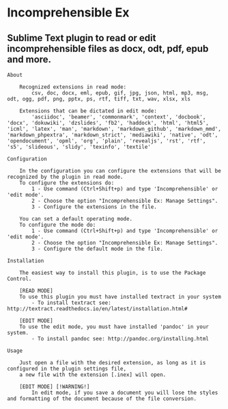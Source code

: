# Incomprehensible Ex
Sublime Text plugin to read or edit incomprehensible files as docx, odt, pdf, epub and more.
--------------------------------------------------------------------------------------------

    About

        Recognized extensions in read mode:
            csv, doc, docx, eml, epub, gif, jpg, json, html, mp3, msg, odt, ogg, pdf, png, pptx, ps, rtf, tiff, txt, wav, xlsx, xls

        Extensions that can be dictated in edit mode:
            'asciidoc', 'beamer', 'commonmark', 'context', 'docbook', 'docx', 'dokuwiki', 'dzslides', 'fb2', 'haddock', 'html', 'html5', 'icml', 'latex', 'man', 'markdown', 'markdown_github', 'markdown_mmd', 'markdown_phpextra', 'markdown_strict', 'mediawiki', 'native', 'odt', 'opendocument', 'opml', 'org', 'plain', 'revealjs', 'rst', 'rtf', 's5', 'slideous', 'slidy', 'texinfo', 'textile'

    Configuration

        In the configuration you can configure the extensions that will be recognized by the plugin in read mode.
        To configure the extensions do:
            1 - Use command (Ctrl+Shift+p) and type 'Incomprehensible' or 'edit mode'.
            2 - Choose the option "Incomprehensible Ex: Manage Settings".
            3 - Configure the extensions in the file.

        You can set a default operating mode.
        To configure the mode do:
            1 - Use command (Ctrl+Shift+p) and type 'Incomprehensible' or 'edit mode'.
            2 - Choose the option "Incomprehensible Ex: Manage Settings".
            3 - Configure the default mode in the file.

    Installation

        The easiest way to install this plugin, is to use the Package Control.

        [READ MODE]
        To use this plugin you must have installed textract in your system
            - To install textract see: http://textract.readthedocs.io/en/latest/installation.html#

        [EDIT MODE]
        To use the edit mode, you must have installed 'pandoc' in your system.
            - To install pandoc see: http://pandoc.org/installing.html

    Usage

        Just open a file with the desired extension, as long as it is configured in the plugin settings file,
        a new file with the extension [.inex] will open.

        [EDIT MODE] [!WARNING!]
            In edit mode, if you save a document you will lose the styles and formatting of the document because of the file conversion.




